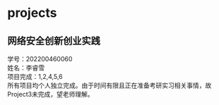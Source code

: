 # projects
## 网络安全创新创业实践
学号：202200460060   \
姓名：李睿雪  \
项目完成：1,2,4,5,6  \
所有项目均个人独立完成。由于时间有限且正在准备考研实习相关事情，故Project3未完成，望老师理解。
